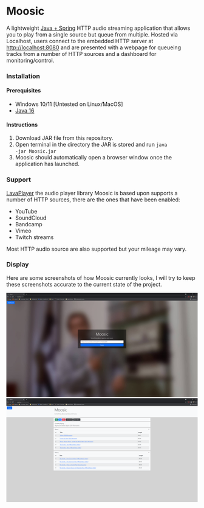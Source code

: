 # Moosic
A lightweight [Java + Spring](https://spring.io/) HTTP audio streaming application that allows you to play from a single source but queue from multiple.
Hosted via Localhost, users connect to the embedded HTTP server at [http://localhost:8080](http://localhost:8080) and are presented with a webpage for queueing tracks from a number of HTTP sources and a dashboard for monitoring/control. 

### Installation

#### Prerequisites
- Windows 10/11 [Untested on Linux/MacOS]
- [Java 16](https://jdk.java.net/16/)

#### Instructions
1) Download JAR file from this repository.
2) Open terminal in the directory the JAR is stored and run <code>java -jar Moosic.jar</code>
3) Moosic should automatically open a browser window once the application has launched.

### Support
[LavaPlayer](https://github.com/sedmelluq/lavaplayer) the audio player library Moosic is based upon supports a number of HTTP sources, there are the ones that have been enabled:
- YouTube
- SoundCloud
- Bandcamp
- Vimeo
- Twitch streams

Most HTTP audio source are also supported but your mileage may vary.

### Display
Here are some screenshots of how Moosic currently looks, I will try to keep these screenshots accurate to the current state of the project.

![landing](resources/landing.png)
![dashboard](resources/dashboard.png)



